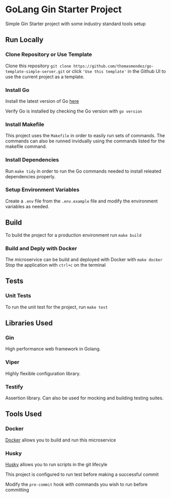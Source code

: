 # GoLang Gin Starter Project

Simple Gin Starter project with some industry standard tools setup

## Run Locally

### Clone Repository or Use Template

Clone this repository `git clone https://github.com/thomasmendez/go-template-simple-server.git` or click `'Use this template'` in the Github UI to use the current project as a template.

### Install Go

Install the latest version of Go [here](https://go.dev/doc/install)

Verify Go is installed by checking the Go version with `go version`

### Install Makefile

This project uses the `Makefile` in order to easily run sets of commands. The commands can also be 
runned invidually using the commands listed for the makefile command. 

### Install Dependencies

Run `make tidy` in order to run the Go commands needed to install releated dependencies properly.

### Setup Environment Variables

Create a `.env` file from the `.env.example` file and modify the environment variables as needed.

## Build

To build the project for a production environment run `make build`

### Build and Deply with Docker

The microservice can be build and deployed with Docker with `make docker`
Stop the application with `ctrl+c` on the terminal

## Tests

### Unit Tests

To run the unit test for the project, run `make test`

## Libraries Used

### Gin

High performance web framework in Golang.

### Viper

Highly flexible configuration library.

### Testify

Assertion library. Can also be used for mocking and building testing suites.

## Tools Used

### Docker

[Docker](https://www.docker.com/) allows you to build and run this microservice

### Husky

[Husky](https://github.com/automation-co/husky) allows you to run scripts in the git lifecyle

This project is configured to run test before making a successful commit

Modify the `pre-commit` hook with commands you wish to run before committing
